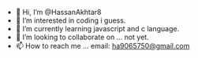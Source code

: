 - 👋 Hi, I’m @HassanAkhtar8
- 👀 I’m interested in coding i guess.
- 🌱 I’m currently learning javascript and c language.
- 💞️ I’m looking to collaborate on ... not yet.
- 📫 How to reach me ... email: ha9065750@gmail.com

<!---
HassanAkhtar8/HassanAkhtar8 is a ✨ special ✨ repository because its `README.md` (this file) appears on your GitHub profile.
You can click the Preview link to take a look at your changes.
--->
